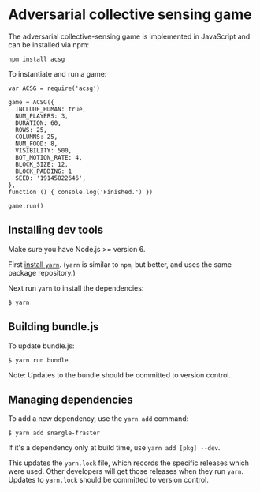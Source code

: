 # Adversarial collective sensing game

The adversarial collective-sensing game is implemented in JavaScript and can be installed via npm:

```
npm install acsg
```

To instantiate and run a game:

```
var ACSG = require('acsg')

game = ACSG({
  INCLUDE_HUMAN: true,
  NUM_PLAYERS: 3,
  DURATION: 60,
  ROWS: 25,
  COLUMNS: 25,
  NUM_FOOD: 8,
  VISIBILITY: 500,
  BOT_MOTION_RATE: 4,
  BLOCK_SIZE: 12,
  BLOCK_PADDING: 1
  SEED: '19145822646',
},
function () { console.log('Finished.') })

game.run()

```

## Installing dev tools

Make sure you have Node.js >= version 6.

First [install `yarn`](https://yarnpkg.com/en/docs/install).
(`yarn` is similar to `npm`, but better,
and uses the same package repository.)

Next run `yarn` to install the dependencies:

    $ yarn

## Building bundle.js

To update bundle.js:

    $ yarn run bundle

Note: Updates to the bundle should be committed to version control.

## Managing dependencies

To add a new dependency, use the `yarn add` command:

    $ yarn add snargle-fraster

If it's a dependency only at build time, use `yarn add [pkg] --dev`.

This updates the `yarn.lock` file, which records the specific
releases which were used. Other developers will get those
releases when they run `yarn`. Updates to `yarn.lock`
should be committed to version control.
